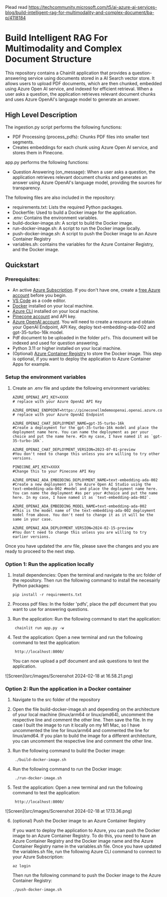 Plead read https://techcommunity.microsoft.com/t5/ai-azure-ai-services-blog/build-intelligent-rag-for-multimodality-and-complex-document/ba-p/4118184

# Build Intelligent RAG For Multimodality and Complex Document Structure



This repository contains a Chainlit application that provides a question-answering service using documents stored in a AI Search vector store. It allows users to upload PDF documents, which are then chunked, embedded using Azure Open AI service, and indexed for efficient retrieval. When a user asks a question, the application retrieves relevant document chunks and uses Azure OpenAI's language model to generate an answer.

## High Level Description

The ingestion.py script performs the following functions:

- PDF Processing (process_pdfs): Chunks PDF files into smaller text segments.
- Creates embeddings for each chunk using Azure Open AI service, and stores them in Pinecone.

app.py performs the following functions: 
- Question Answering (on_message): When a user asks a question, the application retrieves relevant document chunks and generates an answer using Azure OpenAI's language model, providing the sources for transparency.

The following files are also included in the repository:
- requirements.txt: Lists the required Python packages.
- Dockerfile: Used to build a Docker image for the application.
- .env: Contains the environment variables.
- build-docker-image.sh: A script to build the Docker image.
- run-docker-image.sh: A script to run the Docker image locally.
- push-docker-image.sh: A script to push the Docker image to an Azure Container Registry
- variables.sh: contains the variables for the Azure Container Registry, and the Docker image.

## Quickstart

### Prerequisites:
- An active [Azure Subscription](https://learn.microsoft.com/en-us/azure/guides/developer/azure-developer-guide#understanding-accounts-subscriptions-and-billing). If you don't have one, create a [free Azure account](https://azure.microsoft.com/en-gb/free/) before you begin.
- [VS Code](https://code.visualstudio.com/) as a code editor.
- [Docker](https://www.docker.com/) installed on your local machine.
- [Azure CLI](https://docs.microsoft.com/en-us/cli/azure/install-azure-cli) installed on your local machine.
- [Pinecone account](https://www.pinecone.io/) and API key.
- [Azure OpenAI account](https://azure.microsoft.com/en-us/services/cognitive-services/openai/). You will need to create a resource and obtain your OpenAI Endpoint, API Key, deploy text-embedding-ada-002 and gpt-35-turbo-16k model.
- Pdf document to be uploaded in the folder `pdfs`. This document will be indexed and used for question answering.
- Python 3.11 or higher installed on your local machine.
- (Optional) [Azure Container Registry](https://docs.microsoft.com/en-us/azure/container-registry/) to store the Docker image. This step is optional, if you want to deploy the application to Azure Container Apps for example.

### Setup the environment variables

1. Create an .env file and update the following environment variables:

    ```
    AZURE_OPENAI_API_KEY=XXXX 
    # replace with your Azure OpenAI API Key

    AZURE_OPENAI_ENDPOINT=https://pineconellmdemoopenai.openai.azure.com/ 
    # replace with your Azure OpenAI Endpoint

    AZURE_OPENAI_CHAT_DEPLOYMENT_NAME=gpt-35-turbo-16k
    #Create a deployment for the gpt-35-turbo-16k model and place the deployment name here. You can name the deployment as per your choice and put the name here. #In my case, I have named it as `gpt-35-turbo-16k`.

    AZURE_OPENAI_CHAT_DEPLOYMENT_VERSION=2023-07-01-preview 
    #You don't need to change this unless you are willing to try other versions.

    PINECONE_API_KEY=XXXX 
    #Change this to your Pinecone API Key

    AZURE_OPENAI_ADA_EMBEDDING_DEPLOYMENT_NAME=text-embedding-ada-002 
    #Create a new deployment in the Azure Open AI Studio using the text-embedding-ada-002 #model and place the deployment name here. You can name the deployment #as per your #choice and put the name here. In my case, I have named it as `text-embedding-ada-002`.

    AZURE_OPENAI_ADA_EMBEDDING_MODEL_NAME=text-embedding-ada-002 
    #This is the model name of the text-embedding-ada-002 deployment model from above. You don't need to change it as it will be the same in your case.

    AZURE_OPENAI_ADA_DEPLOYMENT_VERSION=2024-02-15-preview
    #You don't need to change this unless you are willing to try earlier versions.
    ```

Once you have updated the .env file, please save the changes and you are ready to proceed to the next step.

### Option 1: Run the application locally

1. Install dependencies: 
Open the terminal and navigate to the src folder of the repository. Then run the following command to install the necesairly Python packages:

    ```pip
    pip install -r requirements.txt
    ```

2. Process pdf files: In the folder 'pdfs', place the pdf document that you want to use for answering questions.

3. Run the application: Run the following command to start the application:

    ```chainlit
     chainlit run app.py -w
    ```
4. Test the application: Open a new terminal and run the following command to test the application:

    ```chainlit
     http://localhost:8000/
    ```
    You can now upload a pdf document and ask questions to test the application.

![Screen](src/images/Screenshot 2024-02-18 at 16.58.21.png)

### Option 2: Run the application in a Docker container

1. Navigate to the src folder of the repository

2. Open the file build-docker-image.sh and depending on the architecture of your local machine (linux/arm64 or linux/amd64), uncomment the respective line and comment the other line. Then save the file. In my case I built the image to run it locally on my M1 Mac, so I have uncommented the line for linux/arm64 and commented the line for linux/amd64. If you plan to build the image for a different architecture, you can uncomment the respective line and comment the other line.

3. Run the following command to build the Docker image:

    ```build-docker-image
     ./build-docker-image.sh
    ```
4. Run the following command to run the Docker image:

    ```run-docker-image
     ./run-docker-image.sh
    ```
5. Test the application: Open a new terminal and run the following command to test the application:

    ```chainlit
     http://localhost:8000/
    ```
![Screen](src/images/Screenshot 2024-02-18 at 17.13.36.png)

6. (optional) Push the Docker image to an Azure Container Registry

    If you want to deploy the application to Azure, you can push the Docker image to an Azure Container Registry. To do this, you need to have an Azure Container Registry and the Docker image name and the Azure Container Registry name in the variables.sh file. Once you have updated the variables.sh file, run the following Azure CLI command to connect to your Azure Subscription:
    
    ```azure
    az login
    ```

    Then run the following command to push the Docker image to the Azure Container Registry:

    ```push-docker-image
    ./push-docker-image.sh
    ```

